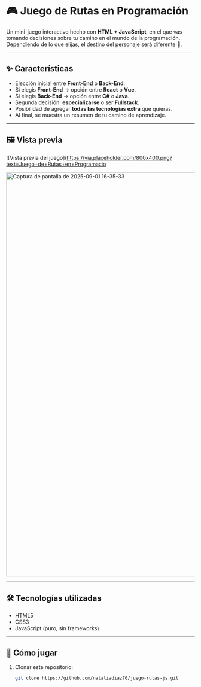 # 🎮 Juego de Rutas en Programación

Un mini-juego interactivo hecho con **HTML + JavaScript**, en el que vas tomando decisiones sobre tu camino en el mundo de la programación.  
Dependiendo de lo que elijas, el destino del personaje será diferente 🚀.

---

## ✨ Características
- Elección inicial entre **Front-End** o **Back-End**.
- Si elegís **Front-End** → opción entre **React** o **Vue**.
- Si elegís **Back-End** → opción entre **C#** o **Java**.
- Segunda decisión: **especializarse** o ser **Fullstack**.
- Posibilidad de agregar **todas las tecnologías extra** que quieras.
- Al final, se muestra un resumen de tu camino de aprendizaje.

---

## 🖼️ Vista previa
![Vista previa del juego](https://via.placeholder.com/800x400.png?text=Juego+de+Rutas+en+Programacio

<img width="1920" height="1080" alt="Captura de pantalla de 2025-09-01 16-35-33" src="https://github.com/user-attachments/assets/d550bafc-f5d2-4731-a03f-7a733e2bbbd9" />


---

## 🛠️ Tecnologías utilizadas
- HTML5
- CSS3
- JavaScript (puro, sin frameworks)

---

## 🚀 Cómo jugar
1. Clonar este repositorio:
   ```bash
   git clone https://github.com/nataliadiaz70/juego-rutas-js.git
